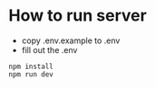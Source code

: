 # How to run server

- copy .env.example to .env
- fill out the .env

<code>npm install</code></br>
<code>npm run dev</code>